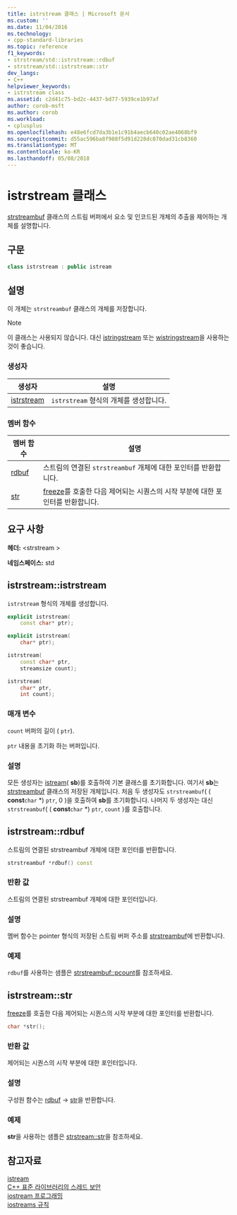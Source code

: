 ```yaml
---
title: istrstream 클래스 | Microsoft 문서
ms.custom: ''
ms.date: 11/04/2016
ms.technology:
- cpp-standard-libraries
ms.topic: reference
f1_keywords:
- strstream/std::istrstream::rdbuf
- strstream/std::istrstream::str
dev_langs:
- C++
helpviewer_keywords:
- istrstream class
ms.assetid: c2d41c75-bd2c-4437-bd77-5939ce1b97af
author: corob-msft
ms.author: corob
ms.workload:
- cplusplus
ms.openlocfilehash: e48e6fcd7da3b1e1c91b4aecb640c02ae4068bf9
ms.sourcegitcommit: d55ac596ba8f908f5d91d228dc070dad31cb8360
ms.translationtype: MT
ms.contentlocale: ko-KR
ms.lasthandoff: 05/08/2018
---
```

# <a name="istrstream-class"></a>istrstream 클래스

[strstreambuf](../standard-library/strstreambuf-class.md) 클래스의 스트림 버퍼에서 요소 및 인코드된 개체의 추출을 제어하는 개체를 설명합니다.

## <a name="syntax"></a>구문

```cpp
class istrstream : public istream
```

## <a name="remarks"></a>설명

이 개체는 `strstreambuf` 클래스의 개체를 저장합니다.

> [!NOTE]
> 이 클래스는 사용되지 않습니다. 대신 [istringstream](../standard-library/sstream-typedefs.md#istringstream) 또는 [wistringstream](../standard-library/sstream-typedefs.md#wistringstream)을 사용하는 것이 좋습니다.

### <a name="constructors"></a>생성자

|생성자|설명|
|-|-|
|[istrstream](#istrstream)|`istrstream` 형식의 개체를 생성합니다.|

### <a name="member-functions"></a>멤버 함수

|멤버 함수|설명|
|-|-|
|[rdbuf](#rdbuf)|스트림의 연결된 `strstreambuf` 개체에 대한 포인터를 반환합니다.|
|[str](#str)|[freeze](../standard-library/strstreambuf-class.md#freeze)를 호출한 다음 제어되는 시퀀스의 시작 부분에 대한 포인터를 반환합니다.|

## <a name="requirements"></a>요구 사항

**헤더:** \<strstream >

**네임스페이스:** std

## <a name="istrstream"></a>  istrstream::istrstream

`istrstream` 형식의 개체를 생성합니다.

```cpp
explicit istrstream(
    const char* ptr);

explicit istrstream(
    char* ptr);

istrstream(
    const char* ptr,
    streamsize count);

istrstream(
    char* ptr,
    int count);
```

### <a name="parameters"></a>매개 변수

`count` 버퍼의 길이 ( `ptr`).

`ptr` 내용을 초기화 하는 버퍼입니다.

### <a name="remarks"></a>설명

모든 생성자는 [istream](../standard-library/istream-typedefs.md#istream)( **sb**)를 호출하여 기본 클래스를 초기화합니다. 여기서 **sb**는 [strstreambuf](../standard-library/strstreambuf-class.md) 클래스의 저장된 개체입니다. 처음 두 생성자도 `strstreambuf`( ( **const**`char` \*) `ptr`, 0 )을 호출하여 **sb**를 초기화합니다. 나머지 두 생성자는 대신 `strstreambuf`( ( **const**`char` *) `ptr`, `count` )를 호출합니다.

## <a name="rdbuf"></a>  istrstream::rdbuf

스트림의 연결된 strstreambuf 개체에 대한 포인터를 반환합니다.

```cpp
strstreambuf *rdbuf() const
```

### <a name="return-value"></a>반환 값

스트림의 연결된 strstreambuf 개체에 대한 포인터입니다.

### <a name="remarks"></a>설명

멤버 함수는 pointer 형식의 저장된 스트림 버퍼 주소를 [strstreambuf](../standard-library/strstreambuf-class.md)에 반환합니다.

### <a name="example"></a>예제

`rdbuf`를 사용하는 샘플은 [strstreambuf::pcount](../standard-library/strstreambuf-class.md#pcount)를 참조하세요.

## <a name="str"></a>  istrstream::str

[freeze](../standard-library/strstreambuf-class.md#freeze)를 호출한 다음 제어되는 시퀀스의 시작 부분에 대한 포인터를 반환합니다.

```cpp
char *str();
```

### <a name="return-value"></a>반환 값

제어되는 시퀀스의 시작 부분에 대한 포인터입니다.

### <a name="remarks"></a>설명

구성원 함수는 [rdbuf](#rdbuf) -> [str](../standard-library/strstreambuf-class.md#str)을 반환합니다.

### <a name="example"></a>예제

**str**을 사용하는 샘플은 [strstream::str](../standard-library/strstreambuf-class.md#str)을 참조하세요.

## <a name="see-also"></a>참고자료

[istream](../standard-library/istream-typedefs.md#istream)<br/>
[C++ 표준 라이브러리의 스레드 보안](../standard-library/thread-safety-in-the-cpp-standard-library.md)<br/>
[iostream 프로그래밍](../standard-library/iostream-programming.md)<br/>
[iostreams 규칙](../standard-library/iostreams-conventions.md)<br/>
